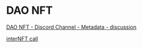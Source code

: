# DAO NFT

[DAO NFT - Discord Channel - Metadata - discussion](https://discordapp.com/channels/804069702572965888/812452503966056488)


[ interNFT call](https://discordapp.com/channels/804069702572965888/812452503966056488/819764271864348672)
